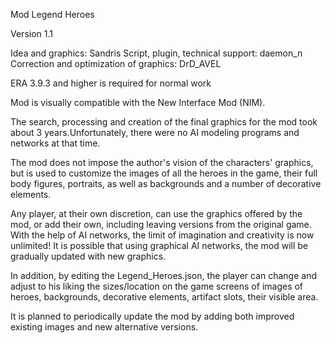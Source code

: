 Mod Legend Heroes

Version 1.1

Idea and graphics: Sandris
Script, plugin, technical support: daemon_n
Correction and optimization of graphics: DrD_AVEL

ERA 3.9.3 and higher is required for normal work

Mod is visually compatible with the New Interface Mod (NIM).

The search, processing and creation of the final graphics for the mod took about 3 years.Unfortunately, there were no AI modeling programs and networks at that time.

The mod does not impose the author's vision of the characters' graphics, but is used to customize the images of all the heroes in the game, their full body figures, portraits, as well as backgrounds and a number of decorative elements.

Any player, at their own discretion, can use the graphics offered by the mod, or add their own, including leaving versions from the original game. With the help of AI networks, the limit of imagination and creativity is now unlimited! It is possible that using graphical AI networks, the mod will be gradually updated with new graphics.

In addition, by editing the Legend_Heroes.json, the player can change and adjust to his liking the sizes/location on the game screens of images of heroes, backgrounds, decorative elements, artifact slots, their visible area.

It is planned to periodically update the mod by adding both improved existing images and new alternative versions.

